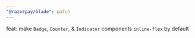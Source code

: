 ```yaml
---
"@razorpay/blade": patch
---
```


feat: make `Badge`, `Counter`, & `Indicator` components `inline-flex` by default
